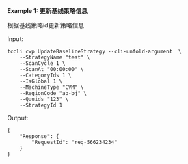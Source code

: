 **Example 1: 更新基线策略信息**

根据基线策略id更新策略信息

Input: 

```
tccli cwp UpdateBaselineStrategy --cli-unfold-argument  \
    --StrategyName "test" \
    --ScanCycle 1 \
    --ScanAt "00:00:00" \
    --CategoryIds 1 \
    --IsGlobal 1 \
    --MachineType "CVM" \
    --RegionCode "ab-bj" \
    --Quuids "123" \
    --StrategyId 1
```

Output: 
```
{
    "Response": {
        "RequestId": "req-566234234"
    }
}
```

